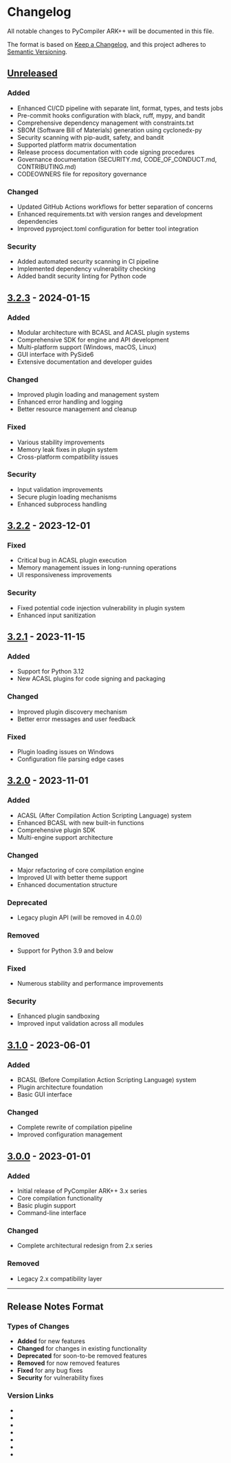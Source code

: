 # Changelog

All notable changes to PyCompiler ARK++ will be documented in this file.

The format is based on [Keep a Changelog](https://keepachangelog.com/en/1.0.0/),
and this project adheres to [Semantic Versioning](https://semver.org/spec/v2.0.0.html).

## [Unreleased]

### Added
- Enhanced CI/CD pipeline with separate lint, format, types, and tests jobs
- Pre-commit hooks configuration with black, ruff, mypy, and bandit
- Comprehensive dependency management with constraints.txt
- SBOM (Software Bill of Materials) generation using cyclonedx-py
- Security scanning with pip-audit, safety, and bandit
- Supported platform matrix documentation
- Release process documentation with code signing procedures
- Governance documentation (SECURITY.md, CODE_OF_CONDUCT.md, CONTRIBUTING.md)
- CODEOWNERS file for repository governance

### Changed
- Updated GitHub Actions workflows for better separation of concerns
- Enhanced requirements.txt with version ranges and development dependencies
- Improved pyproject.toml configuration for better tool integration

### Security
- Added automated security scanning in CI pipeline
- Implemented dependency vulnerability checking
- Added bandit security linting for Python code

## [3.2.3] - 2024-01-15

### Added
- Modular architecture with BCASL and ACASL plugin systems
- Comprehensive SDK for engine and API development
- Multi-platform support (Windows, macOS, Linux)
- GUI interface with PySide6
- Extensive documentation and developer guides

### Changed
- Improved plugin loading and management system
- Enhanced error handling and logging
- Better resource management and cleanup

### Fixed
- Various stability improvements
- Memory leak fixes in plugin system
- Cross-platform compatibility issues

### Security
- Input validation improvements
- Secure plugin loading mechanisms
- Enhanced subprocess handling

## [3.2.2] - 2023-12-01

### Fixed
- Critical bug in ACASL plugin execution
- Memory management issues in long-running operations
- UI responsiveness improvements

### Security
- Fixed potential code injection vulnerability in plugin system
- Enhanced input sanitization

## [3.2.1] - 2023-11-15

### Added
- Support for Python 3.12
- New ACASL plugins for code signing and packaging

### Changed
- Improved plugin discovery mechanism
- Better error messages and user feedback

### Fixed
- Plugin loading issues on Windows
- Configuration file parsing edge cases

## [3.2.0] - 2023-11-01

### Added
- ACASL (After Compilation Action Scripting Language) system
- Enhanced BCASL with new built-in functions
- Comprehensive plugin SDK
- Multi-engine support architecture

### Changed
- Major refactoring of core compilation engine
- Improved UI with better theme support
- Enhanced documentation structure

### Deprecated
- Legacy plugin API (will be removed in 4.0.0)

### Removed
- Support for Python 3.9 and below

### Fixed
- Numerous stability and performance improvements

### Security
- Enhanced plugin sandboxing
- Improved input validation across all modules

## [3.1.0] - 2023-06-01

### Added
- BCASL (Before Compilation Action Scripting Language) system
- Plugin architecture foundation
- Basic GUI interface

### Changed
- Complete rewrite of compilation pipeline
- Improved configuration management

## [3.0.0] - 2023-01-01

### Added
- Initial release of PyCompiler ARK++ 3.x series
- Core compilation functionality
- Basic plugin support
- Command-line interface

### Changed
- Complete architectural redesign from 2.x series

### Removed
- Legacy 2.x compatibility layer

---

## Release Notes Format

### Types of Changes
- **Added** for new features
- **Changed** for changes in existing functionality
- **Deprecated** for soon-to-be removed features
- **Removed** for now removed features
- **Fixed** for any bug fixes
- **Security** for vulnerability fixes

### Version Links
- [Unreleased]: https://github.com/your-org/pycompiler-ark/compare/v3.2.3...HEAD
- [3.2.3]: https://github.com/your-org/pycompiler-ark/compare/v3.2.2...v3.2.3
- [3.2.2]: https://github.com/your-org/pycompiler-ark/compare/v3.2.1...v3.2.2
- [3.2.1]: https://github.com/your-org/pycompiler-ark/compare/v3.2.0...v3.2.1
- [3.2.0]: https://github.com/your-org/pycompiler-ark/compare/v3.1.0...v3.2.0
- [3.1.0]: https://github.com/your-org/pycompiler-ark/compare/v3.0.0...v3.1.0
- [3.0.0]: https://github.com/your-org/pycompiler-ark/releases/tag/v3.0.0